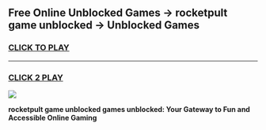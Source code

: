 
## Free Online Unblocked Games → rocketpult game unblocked → Unblocked Games
<h3>
<a href="https://premium.freeplayer.one?title=rocketpult_game_unblocked&ref=21F">CLICK TO PLAY</a></h3>
<hr>

<h3>
<a href="https://premium.freeplayer.one?title=rocketpult_game_unblocked&ref=21F">CLICK 2 PLAY</a>
  
</h3>

<a href="https://premium.freeplayer.one?title=rocketpult_game_unblocked&ref=21F/"><img src="https://clearcache.store/games.png"></a>


**rocketpult game unblocked games unblocked: Your Gateway to Fun and Accessible Online Gaming**
